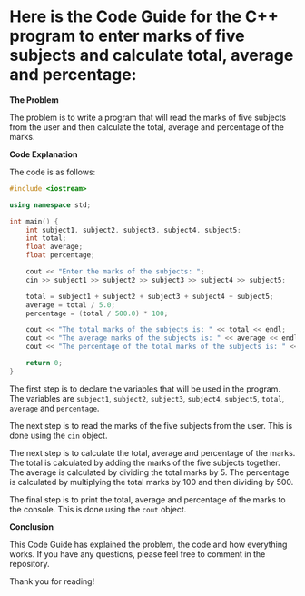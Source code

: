 # Here is the Code Guide for the C++ program to enter marks of five subjects and calculate total, average and percentage:

**The Problem**

The problem is to write a program that will read the marks of five subjects from the user and then calculate the total, average and percentage of the marks.

**Code Explanation**

The code is as follows:

```c++
#include <iostream>

using namespace std;

int main() {
    int subject1, subject2, subject3, subject4, subject5;
    int total;
    float average;
    float percentage;

    cout << "Enter the marks of the subjects: ";
    cin >> subject1 >> subject2 >> subject3 >> subject4 >> subject5;

    total = subject1 + subject2 + subject3 + subject4 + subject5;
    average = total / 5.0;
    percentage = (total / 500.0) * 100;

    cout << "The total marks of the subjects is: " << total << endl;
    cout << "The average marks of the subjects is: " << average << endl;
    cout << "The percentage of the total marks of the subjects is: " << percentage << "%" << endl;

    return 0;
}
```

The first step is to declare the variables that will be used in the program. The variables are `subject1`, `subject2`, `subject3`, `subject4`, `subject5`, `total`, `average` and `percentage`.

The next step is to read the marks of the five subjects from the user. This is done using the `cin` object.

The next step is to calculate the total, average and percentage of the marks. The total is calculated by adding the marks of the five subjects together. The average is calculated by dividing the total marks by 5. The percentage is calculated by multiplying the total marks by 100 and then dividing by 500.

The final step is to print the total, average and percentage of the marks to the console. This is done using the `cout` object.

**Conclusion**

This Code Guide has explained the problem, the code and how everything works. If you have any questions, please feel free to comment in the repository.

Thank you for reading!